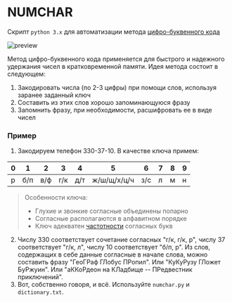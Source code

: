 NUMCHAR
=======
Скрипт `python 3.x` для автоматизации метода 
[цифро-буквенного кода](https://ru.wikipedia.org/wiki/%D0%9C%D0%BD%D0%B5%D0%BC%D0%BE%D0%BD%D0%B8%D0%BA%D0%B0#%D0%A6%D0%B8%D1%84%D1%80%D0%BE-%D0%B1%D1%83%D0%BA%D0%B2%D0%B5%D0%BD%D0%BD%D1%8B%D0%B9_%D0%B0%D0%BB%D1%84%D0%B0%D0%B2%D0%B8%D1%82 "wikipedia")

![preview](https://github.com/Leo5700/numchar/blob/master/animation.gif "preview")

Метод цифро-буквенного кода применяется для быстрого и надежного удержания чисел в кратковременной памяти.
Идея метода состоит в следующем:

1. Закодировать числа (по 2-3 цифры) при помощи слов, используя заранее заданный ключ
2. Составить из этих слов хорошо запоминающуюся фразу
3. Запомнить фразу, при необходимости, расшифровать ее в виде чисел

### Пример

1. Закодируем телефон 330-37-10. В качестве ключа примем:

  0 |   1 |   2 |   3 |   4 |   5 |   6 |   7 |   8 |   9
--- | --- | --- | --- | --- | --- | --- | --- | --- | ---
р   | б/п | в/ф | г/к | д/т | ж/ш/щ/х/ц/ч | з/с | л | м | н


>Особенности ключа:
>* Глухие и звонкие согласные объединены попарно
>* Согласные располагаются в алфавитном порядке
>* Ключ адекватен [частотности](https://ru.wikipedia.org/wiki/Частотность "wikipedia") согласных букв


2. Числу 330 соответствует сочетание согласных "г/к, г/к, р", числу 37 соответствует "г/к, л", числу 10 соответствует "б/п, р". Из слов, содержащих в себе данные согласные в начале слова, можно составить фразу "ГеоГРаф ГЛобус ПРопил". Или "КуКуРузу ГЛожет БуРжуин". Или "аККоРдеон на КЛадбище -- ПРедвестник приключений".
3. Вот, собственно говоря, и всё. Используйте `numchar.py` и `dictionary.txt`. 


